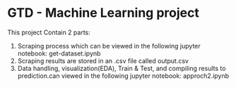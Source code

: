 # GTD - Machine Learning project
This project Contain 2 parts:
1. Scraping process which can be viewed in the following jupyter notebook: get-dataset.ipynb
2. Scraping results are stored in an .csv file called output.csv
3. Data handling, visualization(EDA), Train & Test, and compiling results to prediction.can viewed in the following jupyter notebook: approch2.ipynb  